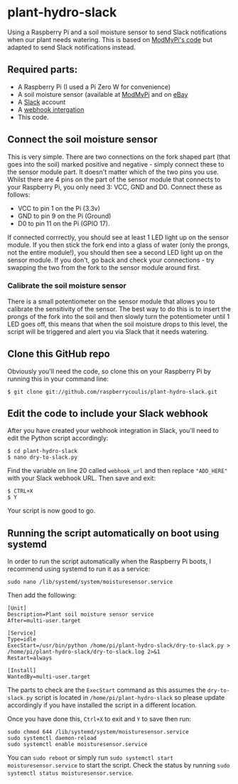 # plant-hydro-slack
Using a Raspberry Pi and a soil moisture sensor to send Slack notifications when our plant needs watering. This is based on [ModMyPi's code](https://www.modmypi.com/blog/raspberry-pi-plant-pot-moisture-sensor-with-email-notification-tutorial) but adapted to send Slack notifications instead.

## Required parts:
* A Raspberry Pi (I used a Pi Zero W for convenience)
* A soil moisture sensor (available at [ModMyPi](https://www.modmypi.com/electronics/sensors-347/soil-moisture-sensor/?r=raspberrycoulis) and on [eBay](https://www.ebay.co.uk/sch/i.html?_from=R40&_trksid=p2380057.m570.l1313.TR0.TRC0.H0.Xsoil+moisture+sensor.TRS0&_nkw=soil+moisture+sensor&_sacat=0)
* A [Slack](https://slack.com/) account
* A [webhook intergation](https://api.slack.com/custom-integrations/incoming-webhooks)
* This code.

## Connect the soil moisture sensor
This is very simple. There are two connections on the fork shaped part (that goes into the soil) marked positive and negative - simply connect these to the sensor module part. It doesn't matter which of the two pins you use. Whilst there are 4 pins on the part of the sensor module that connects to your Raspberry Pi, you only need 3: VCC, GND and D0. Connect these as follows:
* VCC to pin 1 on the Pi (3.3v)
* GND to pin 9 on the Pi (Ground)
* D0 to pin 11 on the Pi (GPIO 17).

If connected corrrectly, you should see at least 1 LED light up on the sensor module. If you then stick the fork end into a glass of water (only the prongs, not the entire module!), you should then see a second LED light up on the sensor module. If you don't, go back and check your connections - try swapping the two from the fork to the sensor module around first.

### Calibrate the soil moisture sensor
There is a small potentiometer on the sensor module that allows you to calibrate the sensitivity of the sensor. The best way to do this is to insert the prongs of the fork into the soil and then slowly turn the potentiometer until 1 LED goes off, this means that when the soil moisture drops to this level, the script will be triggered and alert you via Slack that it needs watering.

## Clone this GitHub repo
Obviously you'll need the code, so clone this on your Raspberry Pi by running this in your command line:
```
$ git clone git://github.com/raspberrycoulis/plant-hydro-slack.git
```

## Edit the code to include your Slack webhook
After you have created your webhook integration in Slack, you'll need to edit the Python script accordingly:
```
$ cd plant-hydro-slack
$ nano dry-to-slack.py
```
Find the variable on line 20 called `webhook_url` and then replace `"ADD_HERE"` with your Slack webhook URL. Then save and exit:
```
$ CTRL+X
$ Y
```
Your script is now good to go.

## Running the script automatically on boot using systemd
In order to run the script automatically when the Raspberry Pi boots, I recommend using systemd to run it as a service:

`sudo nano /lib/systemd/system/moisturesensor.service`

Then add the following:

```
[Unit]
Description=Plant soil moisture sensor service
After=multi-user.target

[Service]
Type=idle
ExecStart=/usr/bin/python /home/pi/plant-hydro-slack/dry-to-slack.py > /home/pi/plant-hydro-slack/dry-to-slack.log 2>&1
Restart=always

[Install]
WantedBy=multi-user.target
```

The parts to check are the `ExecStart` command as this assumes the `dry-to-slack.py` script is located in `/home/pi/plant-hydro-slack` so please update accordingly if you have installed the script in a different location.

Once you have done this, `Ctrl+X` to exit and `Y` to save then run:

```
sudo chmod 644 /lib/systemd/system/moisturesensor.service
sudo systemctl daemon-reload
sudo systemctl enable moisturesensor.service
```

You can `sudo reboot` or simply run `sudo systemctl start moisturesensor.service` to start the script. Check the status by running `sudo systemctl status moisturesensor.service`.
